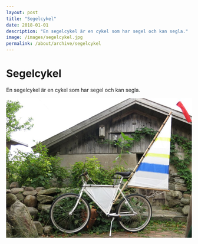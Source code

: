 ```yaml
---
layout: post
title: "Segelcykel"
date: 2018-01-01
description: "En segelcykel är en cykel som har segel och kan segla."
image: /images/segelcykel.jpg
permalink: /about/archive/segelcykel
---
```


# Segelcykel

En segelcykel är en cykel som har segel och kan segla.

![Segelcykel](/images/segelcykel.jpg)
